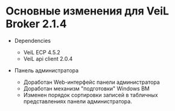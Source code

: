 # Основные изменения для VeiL Broker 2.1.4

- Dependencies
    - VeiL ECP 4.5.2
    - VeiL api client 2.0.4
    
- Панель администратора
    - Доработан Web-интерфейс панели администратора
    - Доработан механизм "подготовки" Windows ВМ
    - Изменен порядок сортировки записей в табличных представлениях панели администратора.
 